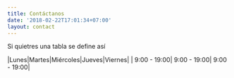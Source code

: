 ```yaml
---
title: Contáctanos
date: '2018-02-22T17:01:34+07:00'
layout: contact
---
```


Si quietres una tabla se define así

|Lunes|Martes|Miércoles|Jueves|Viernes|
| 9:00 - 19:00| 9:00 - 19:00| 9:00 - 19:00|

